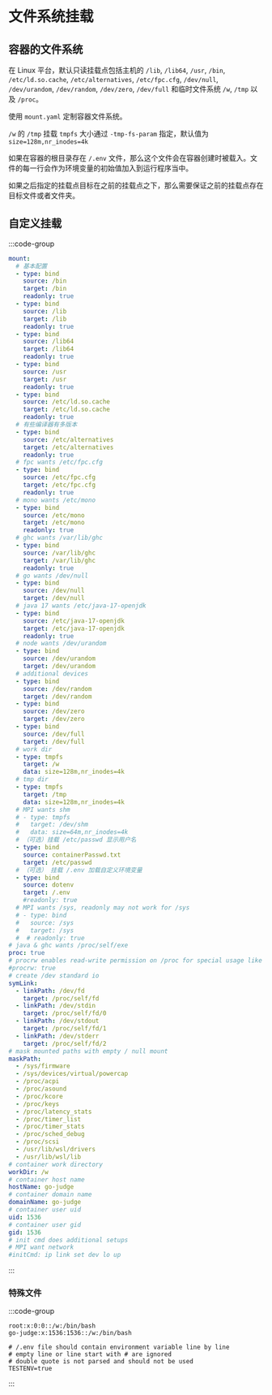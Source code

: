 # 文件系统挂载

## 容器的文件系统

在 Linux 平台，默认只读挂载点包括主机的 `/lib`, `/lib64`, `/usr`, `/bin`, `/etc/ld.so.cache`, `/etc/alternatives`, `/etc/fpc.cfg`, `/dev/null`, `/dev/urandom`, `/dev/random`, `/dev/zero`, `/dev/full` 和临时文件系统 `/w`, `/tmp` 以及 `/proc`。

使用 `mount.yaml` 定制容器文件系统。

`/w` 的 `/tmp` 挂载 `tmpfs` 大小通过 `-tmp-fs-param` 指定，默认值为 `size=128m,nr_inodes=4k`

如果在容器的根目录存在 `/.env` 文件，那么这个文件会在容器创建时被载入。文件的每一行会作为环境变量的初始值加入到运行程序当中。

如果之后指定的挂载点目标在之前的挂载点之下，那么需要保证之前的挂载点存在目标文件或者文件夹。

## 自定义挂载

:::code-group

```yaml [mount.yaml]
mount:
  # 基本配置
  - type: bind
    source: /bin
    target: /bin
    readonly: true
  - type: bind
    source: /lib
    target: /lib
    readonly: true
  - type: bind
    source: /lib64
    target: /lib64
    readonly: true
  - type: bind
    source: /usr
    target: /usr
    readonly: true
  - type: bind
    source: /etc/ld.so.cache
    target: /etc/ld.so.cache
    readonly: true
  # 有些编译器有多版本
  - type: bind
    source: /etc/alternatives
    target: /etc/alternatives
    readonly: true
  # fpc wants /etc/fpc.cfg
  - type: bind
    source: /etc/fpc.cfg
    target: /etc/fpc.cfg
    readonly: true
  # mono wants /etc/mono
  - type: bind
    source: /etc/mono
    target: /etc/mono
    readonly: true
  # ghc wants /var/lib/ghc
  - type: bind
    source: /var/lib/ghc
    target: /var/lib/ghc
    readonly: true
  # go wants /dev/null
  - type: bind
    source: /dev/null
    target: /dev/null
  # java 17 wants /etc/java-17-openjdk
  - type: bind
    source: /etc/java-17-openjdk
    target: /etc/java-17-openjdk
    readonly: true
  # node wants /dev/urandom
  - type: bind
    source: /dev/urandom
    target: /dev/urandom
  # additional devices
  - type: bind
    source: /dev/random
    target: /dev/random
  - type: bind
    source: /dev/zero
    target: /dev/zero
  - type: bind
    source: /dev/full
    target: /dev/full
  # work dir
  - type: tmpfs
    target: /w
    data: size=128m,nr_inodes=4k
  # tmp dir
  - type: tmpfs
    target: /tmp
    data: size=128m,nr_inodes=4k
  # MPI wants shm
  # - type: tmpfs
  #   target: /dev/shm
  #   data: size=64m,nr_inodes=4k
  # （可选）挂载 /etc/passwd 显示用户名
  - type: bind
    source: containerPasswd.txt
    target: /etc/passwd
  # （可选） 挂载 /.env 加载自定义环境变量 
  - type: bind
    source: dotenv
    target: /.env
    #readonly: true
  # MPI wants /sys, readonly may not work for /sys
  # - type: bind
  #   source: /sys
  #   target: /sys
  #  # readonly: true
# java & ghc wants /proc/self/exe
proc: true
# procrw enables read-write permission on /proc for special usage like CUDA
#procrw: true
# create /dev standard io
symLink:
  - linkPath: /dev/fd
    target: /proc/self/fd
  - linkPath: /dev/stdin
    target: /proc/self/fd/0
  - linkPath: /dev/stdout
    target: /proc/self/fd/1
  - linkPath: /dev/stderr
    target: /proc/self/fd/2
# mask mounted paths with empty / null mount
maskPath:
  - /sys/firmware
  - /sys/devices/virtual/powercap
  - /proc/acpi
  - /proc/asound
  - /proc/kcore
  - /proc/keys
  - /proc/latency_stats
  - /proc/timer_list
  - /proc/timer_stats
  - /proc/sched_debug
  - /proc/scsi
  - /usr/lib/wsl/drivers
  - /usr/lib/wsl/lib
# container work directory
workDir: /w
# container host name
hostName: go-judge
# container domain name
domainName: go-judge
# container user uid
uid: 1536
# container user gid
gid: 1536
# init cmd does additional setups
# MPI want network
#initCmd: ip link set dev lo up
```

:::

### 特殊文件

:::code-group

```text [containerPasswd.txt]
root:x:0:0::/w:/bin/bash
go-judge:x:1536:1536::/w:/bin/bash
```

```text [dotenv]
# /.env file should contain environment variable line by line
# empty line or line start with # are ignored
# double quote is not parsed and should not be used
TESTENV=true
```

:::